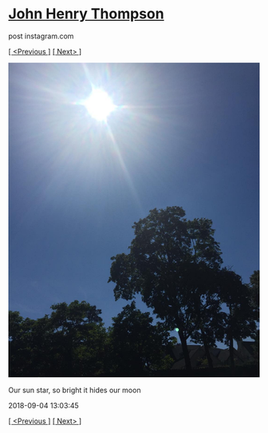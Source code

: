 # [John Henry Thompson](../README.md)
post instagram.com

[[ <Previous ]](2018-09-04-1.md) [[ Next> ]](2018-09-03-1.md)

[![](../media/2018-09-04/Our-sun-star-so-bright-it-hides-our-moon.jpg)](../README.md)

Our sun star, so bright it hides our moon

2018-09-04 13:03:45

[[ <Previous ]](2018-09-04-1.md) [[ Next> ]](2018-09-03-1.md)